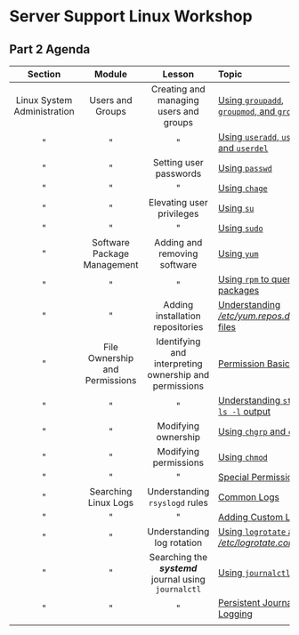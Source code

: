 # Server Support Linux Workshop

## Part 2 Agenda

| **Section** | **Module** | **Lesson** | **Topic** |
| :---------: | :--------: | :--------: | :-------- |
| Linux System Administration | Users and Groups | Creating and managing users and groups | [Using `groupadd`, `groupmod`, and `groupdel` ](./_modules/topic_1.md) |
| " | " | " | [Using `useradd`, `usermod`, and `userdel` ](./_modules/topic_2.md) |
| " | " | Setting user passwords | [Using `passwd` ](./_modules/topic_3.md) |
| " | " | " | [Using `chage` ](./_modules/topic_4.md) |
| " | " | Elevating user privileges | [Using `su` ](./_modules/topic_5.md) |
| " | " | " | [Using `sudo` ](./_modules/topic_6.md) |
| " | Software Package Management | Adding and removing software | [Using `yum` ](./_modules/topic_7.md) |
| " | " | " | [Using `rpm` to query packages](./_modules/topic_8.md) |
| " | " | Adding installation repositories | [Understanding */etc/yum.repos.d/*.repo* files](./_modules/topic_9.md) |
| " | File Ownership and Permissions | Identifying and interpreting ownership and permissions | [Permission Basics](./_modules/topic_10.md) |
| " | " | " | [Understanding `stat` and `ls -l` output](./_modules/topic_11.md) |
| " | " | Modifying ownership | [Using `chgrp` and `chown` ](./_modules/topic_12.md) |
| " | " | Modifying permissions | [Using `chmod` ](./_modules/topic_13.md) |
| " | " | " | [Special Permissions](./_modules/topic_14.md) |
| " | Searching Linux Logs | Understanding `rsyslogd` rules | [Common Logs](./_modules/topic_15.md) |
| " | " | " | [Adding Custom Logs](./_modules/topic_16.md) |
| " | " | Understanding log rotation | [Using `logrotate` and */etc/logrotate.conf* ](./_modules/topic_17.md) |
| " | " | Searching the ***systemd*** journal using `journalctl` | [Using `journalctl` ](./_modules/topic_18.md) |
| " | " | " | [Persistent Journal Logging](./_modules/topic_19.md) |
||||


